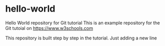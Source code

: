 # hello-world
Hello World repository for Git tutorial
This is an example repository for the Git tutoial on https://www.w3schools.com

This repository is built step by step in the tutorial. 
Just adding a new line 